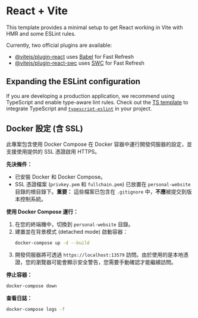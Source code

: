 # React + Vite

This template provides a minimal setup to get React working in Vite with HMR and some ESLint rules.

Currently, two official plugins are available:

- [@vitejs/plugin-react](https://github.com/vitejs/vite-plugin-react/blob/main/packages/plugin-react/README.md) uses [Babel](https://babeljs.io/) for Fast Refresh
- [@vitejs/plugin-react-swc](https://github.com/vitejs/vite-plugin-react-swc) uses [SWC](https://swc.rs/) for Fast Refresh

## Expanding the ESLint configuration

If you are developing a production application, we recommend using TypeScript and enable type-aware lint rules. Check out the [TS template](https://github.com/vitejs/vite/tree/main/packages/create-vite/template-react-ts) to integrate TypeScript and [`typescript-eslint`](https://typescript-eslint.io) in your project.

## Docker 設定 (含 SSL)

此專案包含使用 Docker Compose 在 Docker 容器中運行開發伺服器的設定，並支援使用提供的 SSL 憑證啟用 HTTPS。

**先決條件：**

*   已安裝 Docker 和 Docker Compose。
*   SSL 憑證檔案 (`privkey.pem` 和 `fullchain.pem`) 已放置在 `personal-website` 目錄的根目錄下。**重要：** 這些檔案已包含在 `.gitignore` 中，**不應**被提交到版本控制系統。

**使用 Docker Compose 運行：**

1.  在您的終端機中，切換到 `personal-website` 目錄。
2.  建置並在背景模式 (detached mode) 啟動容器：
    ```bash
    docker-compose up -d --build
    ```
3.  開發伺服器將可透過 `https://localhost:13579` 訪問。由於使用的是本地憑證，您的瀏覽器可能會顯示安全警告，您需要手動確認才能繼續訪問。

**停止容器：**

```bash
docker-compose down
```

**查看日誌：**

```bash
docker-compose logs -f
